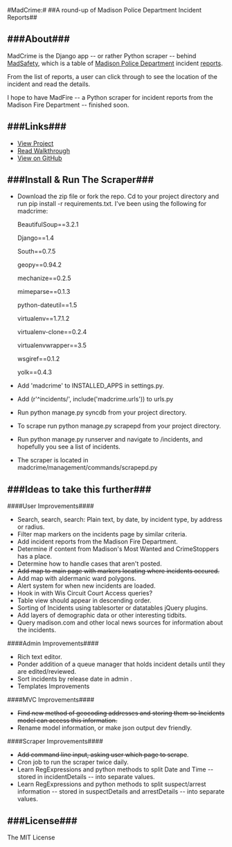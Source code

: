 #MadCrime:#
##A round-up of Madison Police Department Incident Reports##

###About###
----
MadCrime is the Django app -- or rather Python scraper -- behind [MadSafety](http://www.madsafety.nwsmkr.com/incidents), which is a table of [Madison Police Department](http://www.cityofmadison.com/police/) incident [reports](http://www.cityofmadison.com/incidentReports/incidentlist.cfm?a=71).

From the list of reports, a user can click through to see the location of the incident and read the details.

I hope to have MadFire -- a Python scraper for incident reports from the Madison Fire Department -- finished soon.

###Links###
----
- [View Project](http://www.madsafety.nwsmkr.com/incidents/)
- [Read Walkthrough](http://www.chrislkeller.com/introducing-madcrime-a-django-based-scraper-o)
- [View on GitHub](https://github.com/chrislkeller/madcrime)

###Install & Run The Scraper###
----
- Download the zip file or fork the repo. Cd to your project directory and run pip install -r requirements.txt. I've been using the following for madcrime:

	BeautifulSoup==3.2.1
	
	Django==1.4
	
	South==0.7.5
	
	geopy==0.94.2
	
	mechanize==0.2.5
	
	mimeparse==0.1.3
	
	python-dateutil==1.5
	
	virtualenv==1.7.1.2
	
	virtualenv-clone==0.2.4
	
	virtualenvwrapper==3.5
	
	wsgiref==0.1.2
	
	yolk==0.4.3

- Add 'madcrime' to INSTALLED_APPS in settings.py.

- Add (r'^incidents/', include('madcrime.urls')) to urls.py

- Run python manage.py syncdb from your project directory.

- To scrape run python manage.py scrapepd from your project directory.

- Run python manage.py runserver and navigate to /incidents, and hopefully you see a list of incidents.

- The scraper is located in madcrime/management/commands/scrapepd.py

###Ideas to take this further###
----
####User Improvements####
- Search, search, search: Plain text, by date, by incident type, by address or radius.
- Filter map markers on the incidents page by similar criteria.
- Add incident reports from the Madison Fire Department.
- Determine if content from Madison's Most Wanted and CrimeStoppers has a place.
- Determine how to handle cases that aren't posted.
- <del>Add map to main page with markers locating where incidents occured.</del>
- Add map with aldermanic ward polygons.
- Alert system for when new incidents are loaded.
- Hook in with Wis Circuit Court Access queries?
- Table view should appear in descending order.
- Sorting of Incidents using tablesorter or datatables jQuery plugins.
- Add layers of demographic data or other interesting tidbits.
- Query madison.com and other local news sources for information about the incidents.

####Admin Improvements####
- Rich text editor.
- Ponder addition of a queue manager that holds incident details until they are edited/reviewed.
- Sort incidents by release date in admin .
- Templates Improvements

####MVC Improvements####
- <del>Find new method of geocoding addresses and storing them so Incidents model can access this information.</del>
- Rename model information, or make json output dev friendly.

####Scraper Improvements####
- <del>Add command line input, asking user which page to scrape</del>.
- Cron job to run the scraper twice daily.
- Learn RegExpressions and python methods to split Date and Time -- stored in incidentDetails -- into separate values.
- Learn RegExpressions and python methods to split suspect/arrest information -- stored in suspectDetails and arrestDetails -- into separate values.

###License###
----
The MIT License
